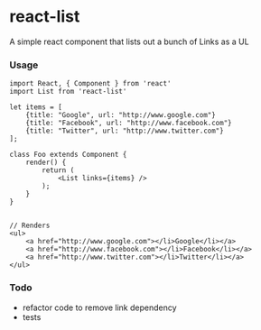 # react-list
A simple react component that lists out a bunch of Links as a UL

### Usage
```
import React, { Component } from 'react'
import List from 'react-list'

let items = [
    {title: "Google", url: "http://www.google.com"}
    {title: "Facebook", url: "http://www.facebook.com"}
    {title: "Twitter", url: "http://www.twitter.com"}
];

class Foo extends Component {
    render() {
        return (
            <List links={items} />
        );
    }
}


// Renders
<ul>
    <a href="http://www.google.com"></li>Google</li></a>
    <a href="http://www.facebook.com"></li>Facebook</li></a>
    <a href="http://www.twitter.com"></li>Twitter</li></a>
</ul>

```

### Todo

- refactor code to remove link dependency
- tests

